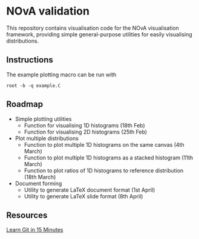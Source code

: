 # NOvA validation

This repository contains visualisation code for the NOvA visualisation framework, providing simple general-purpose utilities for easily visualising distributions.

## Instructions

The example plotting macro can be run with
```
root -b -q example.C
```

## Roadmap

- Simple plotting utilities
  - Function for visualising 1D histograms (18th Feb)
  - Function for visualising 2D histograms (25th Feb)
- Plot multiple distributions
  - Function to plot multiple 1D histograms on the same canvas (4th March)
  - Function to plot multiple 1D histograms as a stacked histogram (11th March)
  - Function to plot ratios of 1D histograms to reference distribution (18th March)
- Document forming
  - Utility to generate LaTeX document format (1st April)
  - Utility to generate LaTeX slide format (8th April)

## Resources

[Learn Git in 15 Minutes](https://www.youtube.com/watch?v=USjZcfj8yxE)
